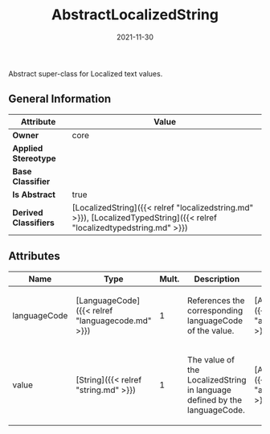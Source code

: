 ﻿---
title: AbstractLocalizedString
toc: false
type: specs
date: "2021-11-30"
draft: false
specification: VEC
version: 2.0.0-rc1
documentType: "Recommendation"
elementType: Class
classes:
  - AbstractLocalizedString
menu_name: vec-2.0.0-rc1
---
Abstract super-class for Localized text values.

## General Information

| Attribute               | Value |
|-------------------------|-------|
| **Owner**               | core |
| **Applied Stereotype**  |   |
| **Base Classifier**     |   |
| **Is Abstract**         | true |
| **Derived Classifiers** | [LocalizedString]({{< relref "localizedstring.md" >}}), [LocalizedTypedString]({{< relref "localizedtypedstring.md" >}}) |

## Attributes
|  Name  |  Type  |  Mult.  |  Description  |  Owning Classifier  |
|--------|--------|---------|---------------|--------------|
|languageCode | [LanguageCode]({{< relref "languagecode.md" >}}) | 1 | <p>References the corresponding languageCode of the value.  </p> | [AbstractLocalizedString]({{< relref "abstractlocalizedstring.md" >}}) |
|value | [String]({{< relref "string.md" >}}) | 1 | <p>The value of the LocalizedString in language defined by the languageCode. </p> | [AbstractLocalizedString]({{< relref "abstractlocalizedstring.md" >}}) |

